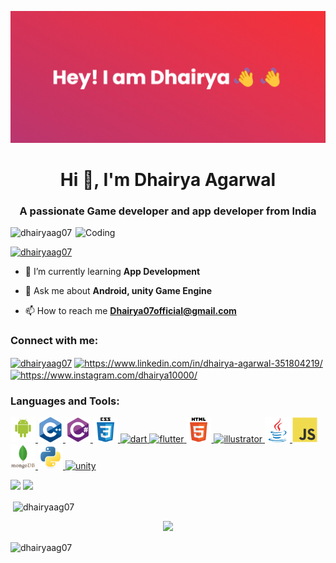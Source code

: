 ![logo](https://github.com/DhairyaAg07/DhairyaAg07/blob/main/GITHUB%20banner.png)
<h1 align="center">Hi 👋, I'm Dhairya Agarwal</h1>
<h3 align="center">A passionate Game developer and app developer from India</h3>

<img align="right" alt="Coding" width="400" src="https://media2.giphy.com/media/qgQUggAC3Pfv687qPC/giphy.gif?cid=ecf05e47sdwk0kpkhmibeukg1rmtvcqbw4joip5d67ri8kia&rid=giphy.gif&ct=g">


<p align="left"> <img src="https://komarev.com/ghpvc/?username=dhairyaag07&label=Profile%20views&color=0e75b6&style=flat" alt="dhairyaag07" /> </p>

<p align="left"> <a href="https://twitter.com/dhairyaag07" target="blank"><img src="https://img.shields.io/twitter/follow/dhairyaag07?logo=twitter&style=for-the-badge" alt="dhairyaag07" /></a> </p>

- 🌱 I’m currently learning **App Development**

- 💬 Ask me about **Android, unity Game Engine**

- 📫 How to reach me **Dhairya07official@gmail.com**

<h3 align="left">Connect with me:</h3>
<p align="left">
<a href="https://twitter.com/dhairyaag07" target="blank"><img align="center" src="https://raw.githubusercontent.com/rahuldkjain/github-profile-readme-generator/master/src/images/icons/Social/twitter.svg" alt="dhairyaag07" height="30" width="40" /></a>
<a href="https://linkedin.com/in/https://www.linkedin.com/in/dhairya-agarwal-351804219/" target="blank"><img align="center" src="https://raw.githubusercontent.com/rahuldkjain/github-profile-readme-generator/master/src/images/icons/Social/linked-in-alt.svg" alt="https://www.linkedin.com/in/dhairya-agarwal-351804219/" height="30" width="40" /></a>
<a href="https://instagram.com/https://www.instagram.com/dhairya10000/" target="blank"><img align="center" src="https://raw.githubusercontent.com/rahuldkjain/github-profile-readme-generator/master/src/images/icons/Social/instagram.svg" alt="https://www.instagram.com/dhairya10000/" height="30" width="40" /></a>
</p>

<h3 align="left">Languages and Tools:</h3>
<p align="left"> <a href="https://developer.android.com" target="_blank" rel="noreferrer"> <img src="https://raw.githubusercontent.com/devicons/devicon/master/icons/android/android-original-wordmark.svg" alt="android" width="40" height="40"/> </a> <a href="https://www.w3schools.com/cpp/" target="_blank" rel="noreferrer"> <img src="https://raw.githubusercontent.com/devicons/devicon/master/icons/cplusplus/cplusplus-original.svg" alt="cplusplus" width="40" height="40"/> </a> <a href="https://www.w3schools.com/cs/" target="_blank" rel="noreferrer"> <img src="https://raw.githubusercontent.com/devicons/devicon/master/icons/csharp/csharp-original.svg" alt="csharp" width="40" height="40"/> </a> <a href="https://www.w3schools.com/css/" target="_blank" rel="noreferrer"> <img src="https://raw.githubusercontent.com/devicons/devicon/master/icons/css3/css3-original-wordmark.svg" alt="css3" width="40" height="40"/> </a> <a href="https://dart.dev" target="_blank" rel="noreferrer"> <img src="https://www.vectorlogo.zone/logos/dartlang/dartlang-icon.svg" alt="dart" width="40" height="40"/> </a> <a href="https://flutter.dev" target="_blank" rel="noreferrer"> <img src="https://www.vectorlogo.zone/logos/flutterio/flutterio-icon.svg" alt="flutter" width="40" height="40"/> </a> <a href="https://www.w3.org/html/" target="_blank" rel="noreferrer"> <img src="https://raw.githubusercontent.com/devicons/devicon/master/icons/html5/html5-original-wordmark.svg" alt="html5" width="40" height="40"/> </a> <a href="https://www.adobe.com/in/products/illustrator.html" target="_blank" rel="noreferrer"> <img src="https://www.vectorlogo.zone/logos/adobe_illustrator/adobe_illustrator-icon.svg" alt="illustrator" width="40" height="40"/> </a> <a href="https://www.java.com" target="_blank" rel="noreferrer"> <img src="https://raw.githubusercontent.com/devicons/devicon/master/icons/java/java-original.svg" alt="java" width="40" height="40"/> </a> <a href="https://developer.mozilla.org/en-US/docs/Web/JavaScript" target="_blank" rel="noreferrer"> <img src="https://raw.githubusercontent.com/devicons/devicon/master/icons/javascript/javascript-original.svg" alt="javascript" width="40" height="40"/> </a> <a href="https://www.mongodb.com/" target="_blank" rel="noreferrer"> <img src="https://raw.githubusercontent.com/devicons/devicon/master/icons/mongodb/mongodb-original-wordmark.svg" alt="mongodb" width="40" height="40"/> </a> <a href="https://www.python.org" target="_blank" rel="noreferrer"> <img src="https://raw.githubusercontent.com/devicons/devicon/master/icons/python/python-original.svg" alt="python" width="40" height="40"/> </a> <a href="https://unity.com/" target="_blank" rel="noreferrer"> <img src="https://www.vectorlogo.zone/logos/unity3d/unity3d-icon.svg" alt="unity" width="40" height="40"/> </a> </p>

<p align = "left">
  <img  src = "https://github-readme-stats.vercel.app/api?username=DhairyaAg07&show_icons=true&theme=radical&line_height=27">
  <img src = "https://github-readme-stats.vercel.app/api/top-langs/?username=DhairyaAg07">
</p>

<p>&nbsp;<img align="center" src="https://github-readme-stats.vercel.app/api?username=dhairyaag07&show_icons=true&locale=en" alt="dhairyaag07" /></p>
<p align = "center">
 <img src="https://activity-graph.herokuapp.com/graph?username=DhairyaAg07&theme=redical">
</p> 

<p><img align="center" src="https://github-readme-streak-stats.herokuapp.com/?user=dhairyaag07&" alt="dhairyaag07" /></p>
